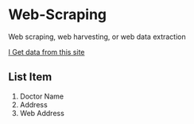# Web-Scraping

Web scraping, web harvesting, or web data extraction

[I Get data from this site](https://www.bdtradeinfo.com/yellowpages/des_data.php?page=1&subcategory_id=492)

## List Item
1. Doctor Name
2. Address
3. Web Address
